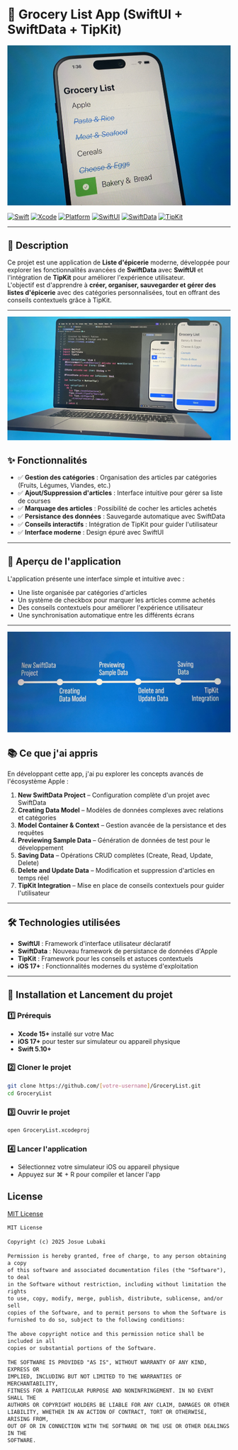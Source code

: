 # 🛒 Grocery List App (SwiftUI + SwiftData + TipKit)

![App Preview](./GroceryList/images/image_1.jpg)

[![Swift](https://img.shields.io/badge/Swift-6.1-orange?logo=swift)](https://swift.org)
[![Xcode](https://img.shields.io/badge/Xcode-16.4-blue?logo=xcode&logoColor=white)](https://developer.apple.com/xcode/)
[![Platform](https://img.shields.io/badge/Platform-iOS%2018.5-lightgrey?logo=apple)](https://developer.apple.com/ios/)
[![SwiftUI](https://img.shields.io/badge/Framework-SwiftUI-purple?logo=swift&logoColor=white)](https://developer.apple.com/xcode/swiftui/)
[![SwiftData](https://img.shields.io/badge/Database-SwiftData-green?logo=apple&logoColor=white)](https://developer.apple.com/documentation/swiftdata)
[![TipKit](https://img.shields.io/badge/Tips-TipKit-yellow?logo=apple&logoColor=white)](https://developer.apple.com/documentation/tipkit)

---

## 📌 Description
Ce projet est une application de **Liste d'épicerie** moderne, développée pour explorer les fonctionnalités avancées de **SwiftData** avec **SwiftUI** et l'intégration de **TipKit** pour améliorer l'expérience utilisateur.  
L'objectif est d'apprendre à **créer, organiser, sauvegarder et gérer des listes d'épicerie** avec des catégories personnalisées, tout en offrant des conseils contextuels grâce à TipKit.

---

![App Preview](./GroceryList/images/image_2.jpg)

## ✨ Fonctionnalités

- ✅ **Gestion des catégories** : Organisation des articles par catégories (Fruits, Légumes, Viandes, etc.)
- ✅ **Ajout/Suppression d'articles** : Interface intuitive pour gérer sa liste de courses
- ✅ **Marquage des articles** : Possibilité de cocher les articles achetés
- ✅ **Persistance des données** : Sauvegarde automatique avec SwiftData
- ✅ **Conseils interactifs** : Intégration de TipKit pour guider l'utilisateur
- ✅ **Interface moderne** : Design épuré avec SwiftUI

---

## 📱 Aperçu de l'application

L'application présente une interface simple et intuitive avec :
- Une liste organisée par catégories d'articles
- Un système de checkbox pour marquer les articles comme achetés
- Des conseils contextuels pour améliorer l'expérience utilisateur
- Une synchronisation automatique entre les différents écrans

---

![App Preview](./GroceryList/images/image_3.jpg)

## 📚 Ce que j'ai appris

En développant cette app, j'ai pu explorer les concepts avancés de l'écosystème Apple :

1. **New SwiftData Project** – Configuration complète d'un projet avec SwiftData
2. **Creating Data Model** – Modèles de données complexes avec relations et catégories
3. **Model Container & Context** – Gestion avancée de la persistance et des requêtes
4. **Previewing Sample Data** – Génération de données de test pour le développement
5. **Saving Data** – Opérations CRUD complètes (Create, Read, Update, Delete)
6. **Delete and Update Data** – Modification et suppression d'articles en temps réel
7. **TipKit Integration** – Mise en place de conseils contextuels pour guider l'utilisateur

---

## 🛠 Technologies utilisées

- **SwiftUI** : Framework d'interface utilisateur déclaratif
- **SwiftData** : Nouveau framework de persistance de données d'Apple
- **TipKit** : Framework pour les conseils et astuces contextuels
- **iOS 17+** : Fonctionnalités modernes du système d'exploitation

---

## 🚀 Installation et Lancement du projet

### 1️⃣ Prérequis
- **Xcode 15+** installé sur votre Mac
- **iOS 17+** pour tester sur simulateur ou appareil physique
- **Swift 5.10+**

### 2️⃣ Cloner le projet
```bash
git clone https://github.com/[votre-username]/GroceryList.git
cd GroceryList
````

### 3️⃣ Ouvrir le projet
```bash
open GroceryList.xcodeproj
```

### 4️⃣ Lancer l'application
- Sélectionnez votre simulateur iOS ou appareil physique
- Appuyez sur ⌘ + R pour compiler et lancer l'app

## License
[MIT License](https://github.com/josue-lubaki/grocery/blob/main/LICENSE)

```
MIT License

Copyright (c) 2025 Josue Lubaki

Permission is hereby granted, free of charge, to any person obtaining a copy
of this software and associated documentation files (the "Software"), to deal
in the Software without restriction, including without limitation the rights
to use, copy, modify, merge, publish, distribute, sublicense, and/or sell
copies of the Software, and to permit persons to whom the Software is
furnished to do so, subject to the following conditions:

The above copyright notice and this permission notice shall be included in all
copies or substantial portions of the Software.

THE SOFTWARE IS PROVIDED "AS IS", WITHOUT WARRANTY OF ANY KIND, EXPRESS OR
IMPLIED, INCLUDING BUT NOT LIMITED TO THE WARRANTIES OF MERCHANTABILITY,
FITNESS FOR A PARTICULAR PURPOSE AND NONINFRINGEMENT. IN NO EVENT SHALL THE
AUTHORS OR COPYRIGHT HOLDERS BE LIABLE FOR ANY CLAIM, DAMAGES OR OTHER
LIABILITY, WHETHER IN AN ACTION OF CONTRACT, TORT OR OTHERWISE, ARISING FROM,
OUT OF OR IN CONNECTION WITH THE SOFTWARE OR THE USE OR OTHER DEALINGS IN THE
SOFTWARE.
```
